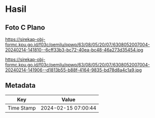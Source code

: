 # Hasil

## Foto C Plano

https://sirekap-obj-formc.kpu.go.id/f03c/pemilu/ppwp/63/08/05/20/07/6308052007004-20240214-141810--6cff33b3-bc72-40ea-bc48-46a273d35454.jpg

https://sirekap-obj-formc.kpu.go.id/f03c/pemilu/ppwp/63/08/05/20/07/6308052007004-20240214-141906--d1813b55-b88f-4164-9835-bd78d8a4c1a9.jpg


## Metadata

| Key        | Value               |
| ---------- | ------------------- |
| Time Stamp | 2024-02-15 07:00:44 |



